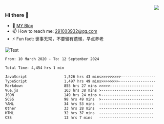 <img align='right' src='https://github-readme-stats.vercel.app/api?username=niaogege&show_icons=true&theme=radical'/>

### Hi there 👋

- 🌱 [MY Blog](https://bythewayer.com/)
- 📫 How to reach me: 291003932@qq.com
- ⚡ Fun fact:  世事无常，不要留有遗憾，早点养老

![Test](https://github-readme-stats.vercel.app/api/top-langs/?username=niaogege&layout=compact)

<!--START_SECTION:waka-->

```txt
From: 10 March 2020 - To: 12 September 2024

Total Time: 4,454 hrs 1 min

JavaScript                 1,526 hrs 43 mins>>>>>>>>>----------------   34.28 %
TypeScript                 1,497 hrs 49 mins>>>>>>>>-----------------   33.63 %
Markdown                   855 hrs 27 mins >>>>>--------------------   19.21 %
Vue.js                     163 hrs 38 mins >------------------------   03.67 %
JSON                       149 hrs 24 mins >------------------------   03.35 %
SCSS                       98 hrs 49 mins  >------------------------   02.22 %
YAML                       34 hrs 53 mins  -------------------------   00.78 %
Other                      33 hrs 28 mins  -------------------------   00.75 %
HTML                       32 hrs 37 mins  -------------------------   00.73 %
CSS                        13 hrs 7 mins   -------------------------   00.29 %
```

<!--END_SECTION:waka-->
